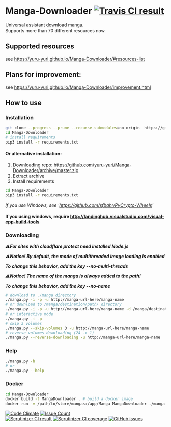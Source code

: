 # Manga-Downloader [![Travis CI result](https://travis-ci.org/yuru-yuri/Manga-Downloader.svg?branch=master)](https://travis-ci.org/yuru-yuri/Manga-Downloader)

Universal assistant download manga.<br/>
Supports more than 70 different resources now.

## Supported resources

see https://yuru-yuri.github.io/Manga-Downloader/#resources-list


## Plans for improvement:

see https://yuru-yuri.github.io/Manga-Downloader/improvement.html

## How to use

### Installation

```bash
git clone --progress --prune --recurse-submodules=no origin  https://github.com/yuru-yuri/Manga-Downloader.git
cd Manga-Downloader
# install requirements
pip3 install -r requirements.txt
```

#### Or alternative installation:
1) Downloading repo: https://github.com/yuru-yuri/Manga-Downloader/archive/master.zip
2) Extract archive
3) Install requirements
```bash
cd Manga-Downloader
pip3 install -r requirements.txt
```

_If you use Windows, see 'https://github.com/sfbahr/PyCrypto-Wheels'_

#### If you using windows, require http://landinghub.visualstudio.com/visual-cpp-build-tools

### Downloading

___:warning:For sites with cloudflare protect need installed Node.js___


___:warning:Notice! By default, the mode of multithreaded image loading is enabled___

___To change this behavior, add the key --no-multi-threads___


___:warning:Notice! The name of the manga is always added to the path!___

___To change this behavior, add the key --no-name___

```bash
# download to ./manga directory
./manga.py -i -p -u http://manga-url-here/manga-name
# or download to /manga/destination/path/ directory
./manga.py -i -p -u http://manga-url-here/manga-name -d /manga/destination/path/
# or interactive mode
./manga.py -i -p
# skip 3 volumes
./manga.py --skip-volumes 3 -u http://manga-url-here/manga-name
# reverse volumes downloading (24 -> 1)
./manga.py --reverse-downloading -u http://manga-url-here/manga-name
```

### Help

```bash
./manga.py -h
# or
./manga.py --help
```

### Docker

```bash
cd Manga-Downloader
docker build -t MangaDownloader . # build a docker image
docker run -v /path/to/store/mangas:/app/Manga MangaDownloader ./manga.py -i -p -u http://manga-url-here/manga-name # run it
```

[![Code Climate](https://codeclimate.com/github/yuru-yuri/Manga-Downloader/badges/gpa.svg)](https://codeclimate.com/github/yuru-yuri/Manga-Downloader)
[![Issue Count](https://codeclimate.com/github/yuru-yuri/Manga-Downloader/badges/issue_count.svg)](https://codeclimate.com/github/yuru-yuri/Manga-Downloader)<br/>
[![Scrutinizer CI result](https://scrutinizer-ci.com/g/yuru-yuri/Manga-Downloader/badges/quality-score.png?b=master)](https://scrutinizer-ci.com/g/yuru-yuri/Manga-Downloader)
[![Scrutinizer CI coverage](https://scrutinizer-ci.com/g/yuru-yuri/Manga-Downloader/badges/coverage.png?b=master)](https://scrutinizer-ci.com/g/yuru-yuri/Manga-Downloader)
[![GitHub issues](https://img.shields.io/github/issues/yuru-yuri/Manga-Downloader.svg)](https://github.com/yuru-yuri/Manga-Downloader/issues)<br/>
